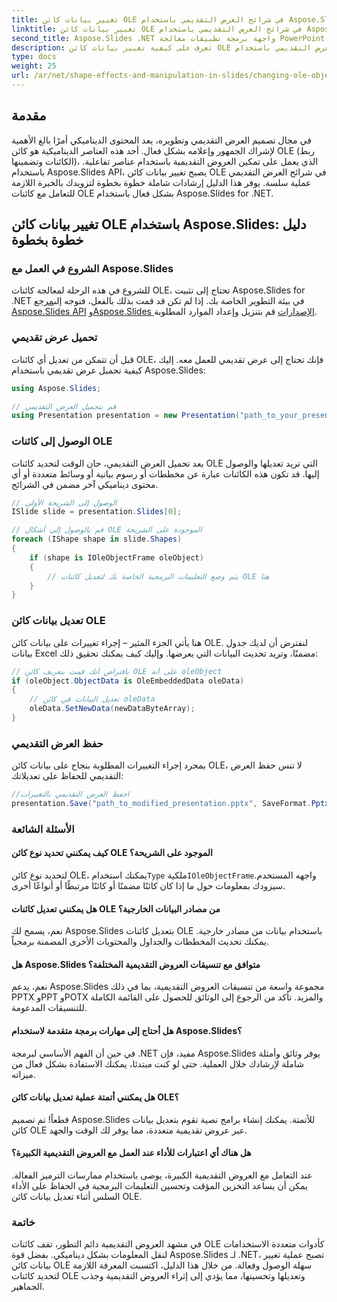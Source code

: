 ```yaml
---
title: تغيير بيانات كائن OLE في شرائح العرض التقديمي باستخدام Aspose.Slides
linktitle: تغيير بيانات كائن OLE في شرائح العرض التقديمي باستخدام Aspose.Slides
second_title: Aspose.Slides .NET واجهة برمجة تطبيقات معالجة PowerPoint
description: تعرف على كيفية تغيير بيانات كائن OLE بكفاءة في شرائح العرض التقديمي باستخدام Aspose.Slides API. يوفر هذا الدليل خطوة بخطوة أمثلة للتعليمات البرمجية والرؤى الأساسية.
type: docs
weight: 25
url: /ar/net/shape-effects-and-manipulation-in-slides/changing-ole-object-data/
---
```


## مقدمة

في مجال تصميم العرض التقديمي وتطويره، يعد المحتوى الديناميكي أمرًا بالغ الأهمية لإشراك الجمهور وإعلامه بشكل فعال. أحد هذه العناصر الديناميكية هو كائن OLE (ربط الكائنات وتضمينها)، الذي يعمل على تمكين العروض التقديمية باستخدام عناصر تفاعلية. باستخدام Aspose.Slides API، يصبح تغيير بيانات كائن OLE في شرائح العرض التقديمي عملية سلسة. يوفر هذا الدليل إرشادات شاملة خطوة بخطوة لتزويدك بالخبرة اللازمة للتعامل مع كائنات OLE بشكل فعال باستخدام Aspose.Slides for .NET.

## تغيير بيانات كائن OLE باستخدام Aspose.Slides: دليل خطوة بخطوة

### الشروع في العمل مع Aspose.Slides

 للشروع في هذه الرحلة لمعالجة كائنات OLE، تحتاج إلى تثبيت Aspose.Slides for .NET في بيئة التطوير الخاصة بك. إذا لم تكن قد قمت بذلك بالفعل، فتوجه إلى[مرجع Aspose.Slides API](https://reference.aspose.com/slides/net/) و[Aspose.Slides الإصدارات](https://releases.aspose.com/slides/net/) قم بتنزيل وإعداد الموارد المطلوبة.

### تحميل عرض تقديمي

قبل أن تتمكن من تعديل أي كائنات OLE، فإنك تحتاج إلى عرض تقديمي للعمل معه. إليك كيفية تحميل عرض تقديمي باستخدام Aspose.Slides:

```csharp
using Aspose.Slides;

// قم بتحميل العرض التقديمي
using Presentation presentation = new Presentation("path_to_your_presentation.pptx");
```

### الوصول إلى كائنات OLE

بعد تحميل العرض التقديمي، حان الوقت لتحديد كائنات OLE التي تريد تعديلها والوصول إليها. قد تكون هذه الكائنات عبارة عن مخططات أو رسوم بيانية أو وسائط متعددة أو أي محتوى ديناميكي آخر مضمن في الشرائح.

```csharp
// الوصول إلى الشريحة الأولى
ISlide slide = presentation.Slides[0];

// قم بالوصول إلى أشكال OLE الموجودة على الشريحة
foreach (IShape shape in slide.Shapes)
{
    if (shape is IOleObjectFrame oleObject)
    {
        // يتم وضع التعليمات البرمجية الخاصة بك لتعديل كائنات OLE هنا
    }
}
```

### تعديل بيانات كائن OLE

هنا يأتي الجزء المثير – إجراء تغييرات على بيانات كائن OLE. لنفترض أن لديك جدول بيانات Excel مضمنًا، وتريد تحديث البيانات التي يعرضها. وإليك كيف يمكنك تحقيق ذلك:

```csharp
// بافتراض أنك قمت بتعريف كائن OLE على أنه oleObject
if (oleObject.ObjectData is OleEmbeddedData oleData)
{
    // تعديل البيانات في كائن oleData
    oleData.SetNewData(newDataByteArray);
}
```

### حفظ العرض التقديمي

بمجرد إجراء التغييرات المطلوبة بنجاح على بيانات كائن OLE، لا تنس حفظ العرض التقديمي للحفاظ على تعديلاتك:

```csharp
//احفظ العرض التقديمي بالتغييرات
presentation.Save("path_to_modified_presentation.pptx", SaveFormat.Pptx);
```

### الأسئلة الشائعة

#### كيف يمكنني تحديد نوع كائن OLE الموجود على الشريحة؟

 لتحديد نوع كائن OLE، يمكنك استخدام`Type` ملكية`IOleObjectFrame`واجهه المستخدم. سيزودك بمعلومات حول ما إذا كان كائنًا مضمنًا أو كائنًا مرتبطًا أو أنواعًا أخرى.

#### هل يمكنني تعديل كائنات OLE من مصادر البيانات الخارجية؟

نعم، يسمح لك Aspose.Slides بتعديل كائنات OLE باستخدام بيانات من مصادر خارجية. يمكنك تحديث المخططات والجداول والمحتويات الأخرى المضمنة برمجياً.

#### هل Aspose.Slides متوافق مع تنسيقات العروض التقديمية المختلفة؟

نعم، يدعم Aspose.Slides مجموعة واسعة من تنسيقات العروض التقديمية، بما في ذلك PPTX وPPT وPOTX والمزيد. تأكد من الرجوع إلى الوثائق للحصول على القائمة الكاملة للتنسيقات المدعومة.

#### هل أحتاج إلى مهارات برمجة متقدمة لاستخدام Aspose.Slides؟

في حين أن الفهم الأساسي لبرمجة .NET مفيد، فإن Aspose.Slides يوفر وثائق وأمثلة شاملة لإرشادك خلال العملية. حتى لو كنت مبتدئا، يمكنك الاستفادة بشكل فعال من ميزاته.

#### هل يمكنني أتمتة عملية تعديل بيانات كائن OLE؟

قطعاً! تم تصميم Aspose.Slides للأتمتة. يمكنك إنشاء برامج نصية تقوم بتعديل بيانات كائن OLE عبر عروض تقديمية متعددة، مما يوفر لك الوقت والجهد.

#### هل هناك أي اعتبارات للأداء عند العمل مع العروض التقديمية الكبيرة؟

عند التعامل مع العروض التقديمية الكبيرة، يوصى باستخدام ممارسات الترميز الفعالة. يمكن أن يساعد التخزين المؤقت وتحسين التعليمات البرمجية في الحفاظ على الأداء السلس أثناء تعديل بيانات كائن OLE.

### خاتمة

في مشهد العروض التقديمية دائم التطور، تقف كائنات OLE كأدوات متعددة الاستخدامات لنقل المعلومات بشكل ديناميكي. بفضل قوة Aspose.Slides لـ .NET، تصبح عملية تغيير بيانات كائن OLE سهلة الوصول وفعالة. من خلال هذا الدليل، اكتسبت المعرفة اللازمة لتحديد كائنات OLE وتعديلها وتحسينها، مما يؤدي إلى إثراء العروض التقديمية وجذب الجماهير.